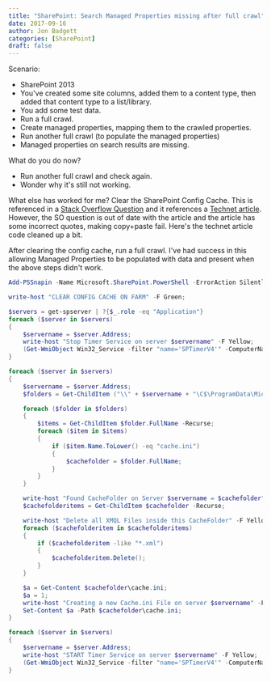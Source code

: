 ```yaml
---
title: "SharePoint: Search Managed Properties missing after full crawl"
date: 2017-09-16
author: Jon Badgett
categories: [SharePoint]
draft: false
---
```


Scenario:

* SharePoint 2013
* You've created some site columns, added them to a content type, then added that content type to a list/library.
* You add some test data.
* Run a full crawl.
* Create managed properties, mapping them to the crawled properties.
* Run another full crawl (to populate the managed properties)
* Managed properties on search results are missing.

What do you do now?
<!--more-->

* Run another full crawl and check again.
* Wonder why it's still not working.

What else has worked for me? Clear the SharePoint Config Cache. This is referenced in a [Stack Overflow Question](https://sharepoint.stackexchange.com/questions/122486/new-managed-properties-dont-contain-values) and it references a [Technet article](https://blogs.technet.microsoft.com/sp/?p=373). However, the SO question is out of date with the article and the article has some incorrect quotes, making copy+paste fail. Here's the technet article code cleaned up a bit.

After clearing the config cache, run a full crawl. I've had success in this allowing Managed Properties to be populated with data and present when the above steps didn't work.

```powershell
Add-PSSnapin -Name Microsoft.SharePoint.PowerShell -ErrorAction SilentlyContinue;

write-host "CLEAR CONFIG CACHE ON FARM" -F Green;

$servers = get-spserver | ?{$_.role -eq "Application"}
foreach ($server in $servers)
{
    $servername = $server.Address;
    write-host "Stop Timer Service on server $servername" -F Yellow;
    (Get-WmiObject Win32_Service -filter "name='SPTimerV4'" -ComputerName $servername).stopservice() | Out-Null;
}

foreach ($server in $servers)
{
    $servername = $server.Address;
    $folders = Get-ChildItem ("\\" + $servername + "\C$\ProgramData\Microsoft\SharePoint\Config");

    foreach ($folder in $folders)
    {
        $items = Get-ChildItem $folder.FullName -Recurse;
        foreach ($item in $items)
        {
            if ($item.Name.ToLower() -eq "cache.ini")
            {
                $cachefolder = $folder.FullName;
            }
        }
    }

    write-host "Found CacheFolder on Server $servername = $cachefolder" -F Yellow;
    $cachefolderitems = Get-ChildItem $cachefolder -Recurse;

    write-host "Delete all XMQL Files inside this CacheFolder" -F Yellow;
    foreach ($cachefolderitem in $cachefolderitems)
    {
        if ($cachefolderitem -like "*.xml")
        {
            $cachefolderitem.Delete();
        }
    }

    $a = Get-Content $cachefolder\cache.ini;
    $a = 1;
    write-host "Creating a new Cache.ini File on server $servername" -F Yellow;
    Set-Content $a -Path $cachefolder\cache.ini;
}

foreach ($server in $servers)
{
    $servername = $server.Address;
    write-host "START Timer Service on server $servername" -F Yellow;
    (Get-WmiObject Win32_Service -filter "name='SPTimerV4'" -ComputerName $servername).startservice() | Out-Null;
}
```
